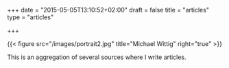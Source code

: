 +++
date = "2015-05-05T13:10:52+02:00"
draft = false
title = "articles"
type = "articles"

+++

{{< figure src="/images/portrait2.jpg" title="Michael Wittig" right="true" >}}

This is an aggregation of several sources where I write articles.
